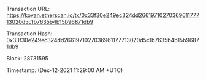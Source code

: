 Transaction URL:   https://kovan.etherscan.io/tx/0x33f30e249ec324dd2661971027036961177713020d5c1b7635b4b15b96871db9

Transaction Hash:  0x33f30e249ec324dd2661971027036961177713020d5c1b7635b4b15b96871db9

Block: 28731595

Timestamp: (Dec-12-2021 11:29:00 AM +UTC)
